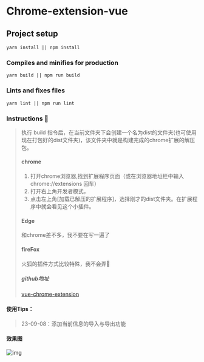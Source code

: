 # Chrome-extension-vue 



## Project setup
```
yarn install || npm install
```

### Compiles and minifies for production
```
yarn build || npm run build
```

### Lints and fixes files
```
yarn lint || npm run lint
```



### Instructions :dolphin:

> 执行 build 指令后，在当前文件夹下会创建一个名为dist的文件夹(也可使用现在打包好的dist文件夹)，该文件夹中就是构建完成的chrome扩展的解压包。
>
> #### chrome
>
> 1. 打开chrome浏览器,找到扩展程序页面（或在浏览器地址栏中输入chrome://extensions 回车）
> 2. 打开右上角开发者模式，
> 3. 点击左上角[加载已解压的扩展程序]，选择刚才的dist文件夹。在扩展程序中就会看见这个小插件。
>
> #### Edge 
>
> 和chrome差不多，我不要在写一遍了
>
> #### fireFox
>
> 火狐的插件方式比较特殊，我不会弄:no_entry_sign:
>
> ##### github地址
>
> [vue-chrome-extension](https://github.com/N1Ezz/vue-chrome-extension-cnote.git)


#### 使用Tips：

> 23-09-08：添加当前信息的导入与导出功能


#### 效果图

![img](http://8.142.4.106:2022/images/20230217163053.png)
